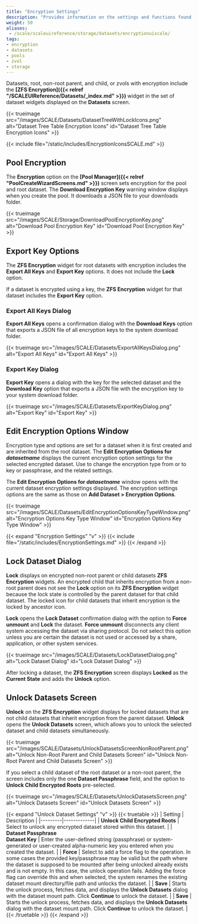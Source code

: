 ```yaml
---
title: "Encryption Settings"
description: "Provides information on the settings and functions found on the SCALE storage encryption screens."
weight: 50
aliases:
 - /scale/scaleuireference/storage/datasets/encryptionuiscale/
tags:
- encryption
- datasets
- pools
- zvol
- storage
---
```


Datasets, root, non-root parent, and child, or zvols with encryption include the **[ZFS Encryption]({{< relref "/SCALEUIReference/Datasets/_index.md" >}})** widget in the set of dataset widgets displayed on the **Datasets** screen.

{{< trueimage src="/images/SCALE/Datasets/DatasetTreeWithLockIcons.png" alt="Dataset Tree Table Encryption Icons" id="Dataset Tree Table Encryption Icons" >}}

{{< include file="/static/includes/EncryptionIconsSCALE.md" >}}

## Pool Encryption
The **Encryption** option on the **[Pool Manager]({{< relref "PoolCreateWizardScreens.md" >}})** screen sets encryption for the pool and root dataset.
The **Download Encryption Key** warning window displays when you create the pool.
It downloads a JSON file to your downloads folder.

{{< trueimage src="/images/SCALE/Storage/DownloadPoolEncryptionKey.png" alt="Download Pool Encryption Key" id="Download Pool Encryption Key" >}}

## Export Key Options
The **ZFS Encryption** widget for root datasets with encryption includes the **Export All Keys** and **Export Key** options. It does not include the **Lock** option.

If a dataset is encrypted using a key, the **ZFS Encryption** widget for that dataset includes the **Export Key** option.

### Export All Keys Dialog
**Export All Keys** opens a confirmation dialog with the **Download Keys** option that exports a JSON file of all encryption keys to the system download folder.

{{< trueimage src="/images/SCALE/Datasets/ExportAllKeysDialog.png" alt="Export All Keys" id="Export All Keys" >}}

### Export Key Dialog
**Export Key** opens a dialog with the key for the selected dataset and the **Download Key** option that exports a JSON file with the encryption key to your system download folder.

{{< trueimage src="/images/SCALE/Datasets/ExportKeyDialog.png" alt="Export Key" id="Export Key" >}}

## Edit Encryption Options Window
Encryption type and options are set for a dataset when it is first created and are inherited from the root dataset.
The **Edit Encryption Options for *datasetname*** displays the current encryption option settings for the selected encrypted dataset.
Use to change the encryption type from or to key or passphrase, and the related settings.

The **Edit Encryption Options for *datasetname*** window opens with the current dataset encryption settings displayed.
The encryption settings options are the same as those on **Add Dataset > Encryption Options**.

{{< trueimage src="/images/SCALE/Datasets/EditEncryptionOptionsKeyTypeWindow.png" alt="Encryption Options Key Type Window" id="Encryption Options Key Type Window" >}}

{{< expand "Encryption Settings" "v" >}}
{{< include file="/static/includes/EncryptionSettings.md" >}}
{{< /expand >}}

## Lock Dataset Dialog
**Lock** displays on encrypted non-root parent or child datasets **ZFS Encryption** widgets.
An encrypted child that inherits encryption from a non-root parent does not see the **Lock** option on its **ZFS Encryption** widget because the lock state is controlled by the parent dataset for that child dataset.
The locked icon for child datasets that inherit encryption is the locked by ancestor icon.

**Lock** opens the **Lock Dataset** confirmation dialog with the option to **Force unmount** and **Lock** the dataset.
**Force unmount** disconnects any client system accessing the dataset via sharing protocol. Do not select this option unless you are certain the dataset is not used or accessed by a share, application, or other system services.

{{< trueimage src="/images/SCALE/Datasets/LockDatasetDialog.png" alt="Lock Dataset Dialog" id="Lock Dataset Dialog" >}}

After locking a dataset, the **ZFS Encryption** screen displays **Locked** as the **Current State** and adds the **Unlock** option.

## Unlock Datasets Screen
**Unlock** on the **ZFS Encryption** widget displays for locked datasets that are not child datasets that inherit encryption from the parent dataset.
**Unlock** opens the **Unlock Datasets** screen, which allows you to unlock the selected dataset and child datasets simultaneously.

{{< trueimage src="/images/SCALE/Datasets/UnlockDatasetsScreenNonRootParent.png" alt="Unlock Non-Root Parent and Child Datasets Screen" id="Unlock Non-Root Parent and Child Datasets Screen" >}}

If you select a child dataset of the root dataset or a non-root parent, the screen includes only the one **Dataset Passphrase** field, and the option to **Unlock Child Encrypted Roots** pre-selected.

{{< trueimage src="/images/SCALE/Datasets/UnlockDatasetsScreen.png" alt="Unlock Datasets Screen" id="Unlock Datasets Screen" >}}

{{< expand "Unlock Dataset Settings" "v" >}}
{{< truetable >}}
| Setting | Description |
|---------|-------------|
| **Unlock Child Encrypted Roots** | Select to unlock any encrypted dataset stored within this dataset. |
| **Dataset Passphrase**<br> **Dataset Key** | Enter the user-defined string (passphrase) or system-generated or user-created alpha-numeric key you entered when you created the dataset. |
| **Force** | Select to add a force flag to the operation. In some cases the provided key/passphrase may be valid but the path where the dataset is supposed to be mounted after being unlocked already exists and is not empty. In this case, the unlock operation fails. Adding the force flag can override this and when selected, the system renames the existing dataset mount directory/file path and unlocks the dataset. |
| **Save** | Starts the unlock process, fetches data, and displays the **Unlock Datasets** dialog with the dataset mount path. Click **Continue** to unlock the dataset. |
| **Save** | Starts the unlock process, fetches data, and displays the **Unlock Datasets** dialog with the dataset mount path. Click **Continue** to unlock the dataset. |
{{< /truetable >}}
{{< /expand >}}
